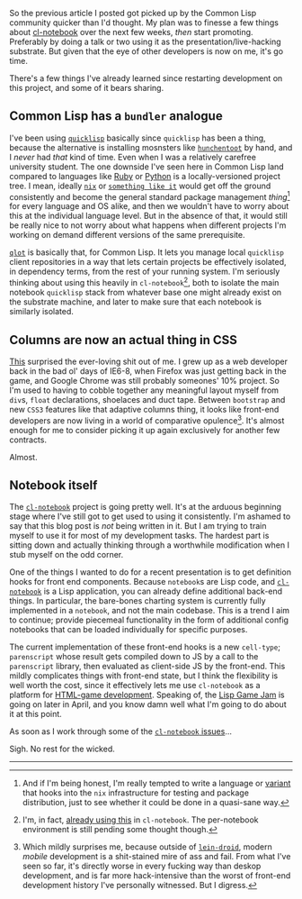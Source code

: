 So the previous article I posted got picked up by the Common Lisp community quicker than I'd thought. My plan was to finesse a few things about [cl-notebook](https://github.com/inaimathi/cl-notebook) over the next few weeks, _then_ start promoting. Preferably by doing a talk or two using it as the presentation/live-hacking substrate. But given that the eye of other developers is now on me, it's go time.

There's a few things I've already learned since restarting development on this project, and some of it bears sharing.

## Common Lisp has a `bundler` analogue

I've been using [`quicklisp`](https://www.quicklisp.org/beta/) basically since `quicklisp` has been a thing, because the alternative is installing mosnsters like [`hunchentoot`](https://edicl.github.io/hunchentoot/) by hand, and I _never_ had _that_ kind of time. Even when I was a relatively carefree university student. The one downside I've seen here in Common Lisp land compared to languages like [Ruby](http://bundler.io/) or [Python](http://www.pythonforbeginners.com/basics/how-to-use-python-virtualenv) is a locally-versioned project tree. I mean, ideally [`nix`](https://nixos.org/nix/) or [`something like it`](https://www.gnu.org/software/guix/) would get off the ground consistently and become the general standard package management _thing_[^and-if-im-being-honest] for every language and OS alike, and then we wouldn't have to worry about this at the individual language level. But in the absence of that, it would still be really nice to not worry about what happens when different projects I'm working on demand different versions of the same prerequisite.

[^and-if-im-being-honest]: And if I'm being honest, I'm really tempted to write a language or [variant](https://github.com/inaimathi/experimentalisp#experimentalisp) that hooks into the `nix` infrastructure for testing and package distribution, just to see whether it could be done in a quasi-sane way.

[`qlot`](https://github.com/fukamachi/qlot) is basically that, for Common Lisp. It lets you manage local `quicklisp` client repositories in a way that lets certain projects be effectively isolated, in dependency terms, from the rest of your running system. I'm seriously thinking about using this heavily in `cl-notebook`[^already-actually-done], both to isolate the main notebook `quicklisp` stack from whatever base one might already exist on the substrate machine, and later to make sure that each notebook is similarly isolated.

[^already-actually-done]: I'm, in fact, [already using this](https://github.com/inaimathi/cl-notebook/commit/c133cbce2e5a6332d243d0d3fefd9436a3a050c5) in `cl-notebook`. The per-notebook environment is still pending some thought though.

## Columns are now an actual thing in CSS

[This](https://css-tricks.com/guide-responsive-friendly-css-columns/) surprised the ever-loving shit out of me. I grew up as a web developer back in the bad ol' days of IE6-8, when Firefox was just getting back in the game, and Google Chrome was still probably someones' 10% project. So I'm used to having to cobble together any meaningful layout myself from `div`s, `float` declarations, shoelaces and duct tape. Between `bootstrap` and new `CSS3` features like that adaptive columns thing, it looks like front-end developers are now living in a world of comparative opulence[^which-mildly-surprises-me]. It's almost enough for me to consider picking it up again exclusively for another few contracts.

[^which-mildly-surprises-me]: Which mildly surprises me, because outside of [`lein-droid`](https://github.com/clojure-android/lein-droid/wiki/Tutorial), modern _mobile_ development is a shit-stained mire of ass and fail. From what I've seen so far, it's directly worse in every fucking way than deskop development, and is far more hack-intensive than the worst of front-end development history I've personally witnessed. But I digress.

Almost.

## Notebook itself

The [`cl-notebook`](https://github.com/inaimathi/cl-notebook) project is going pretty well. It's at the arduous beginning stage where I've still got to get used to using it consistently. I'm ashamed to say that this blog post is _not_ being written in it. But I am trying to train myself to use it for most of my development tasks. The hardest part is sitting down and actually thinking through a worthwhile modification when I stub myself on the odd corner.

One of the things I wanted to do for a recent presentation is to get definition hooks for front end components. Because `notebook`s are Lisp code, and [`cl-notebook`](https://github.com/inaimathi/cl-notebook) is a Lisp application, you can already define additional back-end things. In particular, the bare-bones charting system is currently fully implemented in a `notebook`, and not the main codebase. This is a trend I aim to continue; provide piecemeal functionality in the form of additional config notebooks that can be loaded individually for specific purposes.

The current implementation of these front-end hooks is a new `cell-type`; `parenscript` whose result gets compiled down to JS by a call to the `parenscript` library, then evaluated as client-side JS by the front-end. This mildly complicates things with front-end state, but I think the flexibility is well worth the cost, since it effectively lets me use `cl-notebook` as a platform for [HTML-game development](https://itch.io/). Speaking of, the [Lisp Game Jam](https://itch.io/jam/lisp-game-jam-2018) is going on later in April, and you know damn well what I'm going to do about it at this point.

As soon as I work through some of the [`cl-notebook` issues](https://github.com/inaimathi/cl-notebook/issues?q=is%3Aissue+is%3Aopen)...

Sigh. No rest for the wicked.

<hr />
